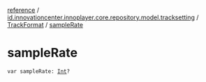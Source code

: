 [reference](../../index.md) / [id.innovationcenter.innoplayer.core.repository.model.tracksetting](../index.md) / [TrackFormat](index.md) / [sampleRate](./sample-rate.md)

# sampleRate

`var sampleRate: `[`Int`](https://kotlinlang.org/api/latest/jvm/stdlib/kotlin/-int/index.html)`?`